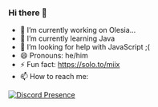 ### Hi there 👋

- 🔭 I’m currently working on Olesia...
- 🌱 I’m currently learning Java
- 🤔 I’m looking for help with JavaScript ;(
- 😄 Pronouns: he/him
- ⚡ Fun fact: https://solo.to/miix
- 📫 How to reach me: 

[![Discord Presence](https://lanyard-profile-readme.vercel.app/api/325951879085424640)](https://discord.com/users/325951879085424640)
